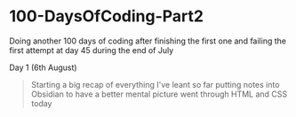 # 100-DaysOfCoding-Part2
Doing another 100 days of coding after finishing the first one and failing the first attempt at day 45 during the end of July

Day 1 (6th August)
> Starting a big recap of everything I've leant so far
> putting notes into Obsidian to have a better mental picture 
> went through HTML and CSS today
